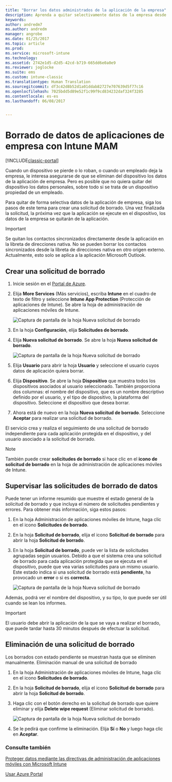 ```yaml
---
title: "Borrar los datos administrados de la aplicación de la empresa"
description: Aprenda a quitar selectivamente datos de la empresa desde dispositivos de forma remota.
keywords: 
author: andredm7
ms.author: andredm
manager: angrobe
ms.date: 01/25/2017
ms.topic: article
ms.prod: 
ms.service: microsoft-intune
ms.technology: 
ms.assetid: 2742e1d5-d2d5-42cd-b719-665dd6e0a0e9
ms.reviewer: joglocke
ms.suite: ems
ms.custom: intune-classic
ms.translationtype: Human Translation
ms.sourcegitcommit: df3c42d8b52d1a01ddab82727e707639d5f77c16
ms.openlocfilehash: 7025bdd5d89e52f1c99f9cd834232daf324f3285
ms.contentlocale: es-es
ms.lasthandoff: 06/08/2017


---
```


# <a name="wipe-company-app-data-with-intune-mam"></a>Borrado de datos de aplicaciones de empresa con Intune MAM

[!INCLUDE[classic-portal](../includes/classic-portal.md)]

Cuando un dispositivo se pierde o lo roban, o cuando un empleado deja la empresa, le interesa asegurarse de que se eliminan del dispositivo los datos de la aplicación de empresa. Pero es posible que no quiera quitar del dispositivo los datos personales, sobre todo si se trata de un dispositivo propiedad de un empleado.

Para quitar de forma selectiva datos de la aplicación de empresa, siga los pasos de este tema para crear una solicitud de borrado. Una vez finalizada la solicitud, la próxima vez que la aplicación se ejecute en el dispositivo, los datos de la empresa se quitarán de la aplicación.

>[!IMPORTANT]
> Se quitan los contactos sincronizados directamente desde la aplicación en la libreta de direcciones nativa. No se pueden borrar los contactos sincronizados desde la libreta de direcciones nativa en otro origen externo. Actualmente, esto solo se aplica a la aplicación Microsoft Outlook.

## <a name="create-a-wipe-request"></a>Crear una solicitud de borrado

1.  Inicie sesión en el [Portal de Azure](https://portal.azure.com).

2.  Elija **More Services** (Más servicios), escriba **Intune** en el cuadro de texto de filtro y seleccione **Intune App Protection** (Protección de aplicaciones de Intune). Se abre la hoja de administración de aplicaciones móviles de Intune.

    ![Captura de pantalla de la hoja Nueva solicitud de borrado](../media/AppManagement/wipe-request-mam-main-blade.png)

2.  En la hoja **Configuración**, elija **Solicitudes de borrado**.

3.  Elija **Nueva solicitud de borrado**. Se abre la hoja **Nueva solicitud de borrado**.

    ![Captura de pantalla de la hoja Nueva solicitud de borrado](../media/AppManagement/AzurePortal_MAM_NewWipeRequest.png)

4.  Elija **Usuario** para abrir la hoja **Usuario** y seleccione el usuario cuyos datos de aplicación quiera borrar.

5.  Elija **Dispositivo**. Se abre la hoja **Dispositivo** que muestra todos los dispositivos asociados al usuario seleccionado. También proporciona dos columnas: el nombre del dispositivo, que es un nombre descriptivo definido por el usuario, y el tipo de dispositivo, la plataforma del dispositivo. Seleccione el dispositivo que desea borrar.

6.  Ahora está de nuevo en la hoja **Nueva solicitud de borrado**. Seleccione **Aceptar** para realizar una solicitud de borrado. 

El servicio crea y realiza el seguimiento de una solicitud de borrado independiente para cada aplicación protegida en el dispositivo, y del usuario asociado a la solicitud de borrado.

>[!NOTE]
> También puede crear **solicitudes de borrado** si hace clic en el **icono de solicitud de borrado** en la hoja de administración de aplicaciones móviles de Intune.

## <a name="monitor-your-wipe-requests"></a>Supervisar las solicitudes de borrado de datos

Puede tener un informe resumido que muestre el estado general de la solicitud de borrado y que incluya el número de solicitudes pendientes y errores. Para obtener más información, siga estos pasos:

1.  En la hoja Administración de aplicaciones móviles de Intune, haga clic en el icono **Solicitudes de borrado**.

2.  En la hoja **Solicitud de borrado**, elija el icono **Solicitud de borrado** para abrir la hoja **Solicitud de borrado**.

3.  En la hoja **Solicitud de borrado**, puede ver la lista de solicitudes agrupadas según usuarios. Debido a que el sistema crea una solicitud de borrado para cada aplicación protegida que se ejecuta en el dispositivo, puede que vea varias solicitudes para un mismo usuario. Este estado indica si una solicitud de borrado está **pendiente**, ha provocado un **error** o si es **correcta**.

    ![Captura de pantalla de la hoja Nueva solicitud de borrado](../media/AppManagement/wipe-request-status-1.png)

Además, podrá ver el nombre del dispositivo, y su tipo, lo que puede ser útil cuando se lean los informes.

>[!IMPORTANT]
> El usuario debe abrir la aplicación de la que se vaya a realizar el borrado, que puede tardar hasta 30 minutos después de efectuar la solicitud.

## <a name="delete-a-wipe-request"></a>Eliminación de una solicitud de borrado

Los borrados con estado pendiente se muestran hasta que se eliminen manualmente.  Eliminación manual de una solicitud de borrado

1.  En la hoja Administración de aplicaciones móviles de Intune, haga clic en el icono **Solicitudes de borrado**.

2.  En la hoja **Solicitud de borrado**, elija el icono **Solicitud de borrado** para abrir la hoja **Solicitud de borrado**.

3.  Haga clic con el botón derecho en la solicitud de borrado que quiere eliminar y elija **Delete wipe request** (Eliminar solicitud de borrado).

    ![Captura de pantalla de la hoja Nueva solicitud de borrado](../media/AppManagement/delete-wipe-request.png)

4.  Se le pedirá que confirme la eliminación. Elija **Sí** o **No** y luego haga clic en **Aceptar**.


### <a name="see-also"></a>Consulte también
[Proteger datos mediante las directivas de administración de aplicaciones móviles con Microsoft Intune](protect-app-data-using-mobile-app-management-policies-with-microsoft-intune.md)

[Usar Azure Portal](azure-portal-for-microsoft-intune-mam-policies.md)

